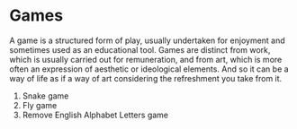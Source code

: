 # Games

A game is a structured form of play, usually undertaken for enjoyment and sometimes used as an educational tool. Games are distinct from work, which is usually carried out for remuneration, and from art, which is more often an expression of aesthetic or ideological elements.
And so it can be a way of life as if a way of art considering the refreshment you take from it.

1. Snake game                                                                                                                             
2. Fly game                                                                                                                               
3. Remove English Alphabet Letters game                                                                                                   
